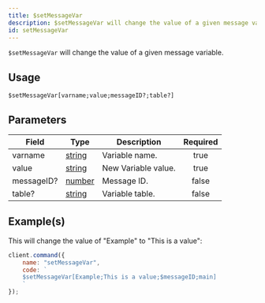 ```yaml
---
title: $setMessageVar
description: $setMessageVar will change the value of a given message variable.
id: setMessageVar
---
```


`$setMessageVar` will change the value of a given message variable.

## Usage

```aoi
$setMessageVar[varname;value;messageID?;table?]
```

## Parameters

| Field      | Type                                                                                              | Description         | Required |
| ---------- | ------------------------------------------------------------------------------------------------- | ------------------- | :------: |
| varname    | [string](https://developer.mozilla.org/en-US/docs/Web/JavaScript/Reference/Global_Objects/String) | Variable name.      |   true   |
| value      | [string](https://developer.mozilla.org/en-US/docs/Web/JavaScript/Reference/Global_Objects/String) | New Variable value. |   true   |
| messageID? | [number](https://developer.mozilla.org/en-US/docs/Web/JavaScript/Reference/Global_Objects/Number) | Message ID.         |  false   |
| table?     | [string](https://developer.mozilla.org/en-US/docs/Web/JavaScript/Reference/Global_Objects/String) | Variable table.     |  false   |

## Example(s)

This will change the value of "Example" to "This is a value":

```javascript
client.command({
    name: "setMessageVar",
    code: `
    $setMessageVar[Example;This is a value;$messageID;main]
    `
});
```
